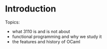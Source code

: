 # Introduction

Topics:

* what 3110 is and is not about
* functional programming and why we study it
* the features and history of OCaml